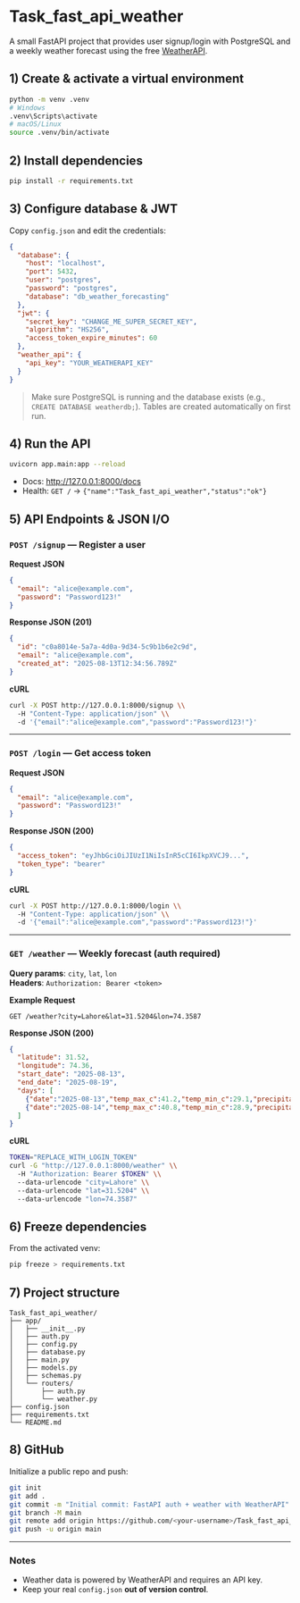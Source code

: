 # Task_fast_api_weather

A small FastAPI project that provides user signup/login with PostgreSQL and a weekly weather forecast using the free [WeatherAPI](https://www.weatherapi.com/).

## 1) Create & activate a virtual environment

```bash
python -m venv .venv
# Windows
.venv\Scripts\activate
# macOS/Linux
source .venv/bin/activate
```

## 2) Install dependencies

```bash
pip install -r requirements.txt
```

## 3) Configure database & JWT

Copy `config.json` and edit the credentials:

```json
{
  "database": {
    "host": "localhost",
    "port": 5432,
    "user": "postgres",
    "password": "postgres",
    "database": "db_weather_forecasting"
  },
  "jwt": {
    "secret_key": "CHANGE_ME_SUPER_SECRET_KEY",
    "algorithm": "HS256",
    "access_token_expire_minutes": 60
  },
  "weather_api": {
    "api_key": "YOUR_WEATHERAPI_KEY"
  }
}
```

> Make sure PostgreSQL is running and the database exists (e.g., `CREATE DATABASE weatherdb;`). Tables are created automatically on first run.

## 4) Run the API

```bash
uvicorn app.main:app --reload
```

- Docs: http://127.0.0.1:8000/docs
- Health: `GET /` → `{"name":"Task_fast_api_weather","status":"ok"}`

## 5) API Endpoints & JSON I/O

### `POST /signup` — Register a user
**Request JSON**
```json
{
  "email": "alice@example.com",
  "password": "Password123!"
}
```
**Response JSON (201)**
```json
{
  "id": "c0a8014e-5a7a-4d0a-9d34-5c9b1b6e2c9d",
  "email": "alice@example.com",
  "created_at": "2025-08-13T12:34:56.789Z"
}
```

**cURL**
```bash
curl -X POST http://127.0.0.1:8000/signup \\
  -H "Content-Type: application/json" \\
  -d '{"email":"alice@example.com","password":"Password123!"}'
```

---

### `POST /login` — Get access token
**Request JSON**
```json
{
  "email": "alice@example.com",
  "password": "Password123!"
}
```
**Response JSON (200)**
```json
{
  "access_token": "eyJhbGciOiJIUzI1NiIsInR5cCI6IkpXVCJ9...",
  "token_type": "bearer"
}
```

**cURL**
```bash
curl -X POST http://127.0.0.1:8000/login \\
  -H "Content-Type: application/json" \\
  -d '{"email":"alice@example.com","password":"Password123!"}'
```

---

### `GET /weather` — Weekly forecast (auth required)
**Query params**: `city`, `lat`, `lon`  
**Headers**: `Authorization: Bearer <token>`

**Example Request**
```
GET /weather?city=Lahore&lat=31.5204&lon=74.3587
```

**Response JSON (200)**
```json
{
  "latitude": 31.52,
  "longitude": 74.36,
  "start_date": "2025-08-13",
  "end_date": "2025-08-19",
  "days": [
    {"date":"2025-08-13","temp_max_c":41.2,"temp_min_c":29.1,"precipitation_mm":0.0,"weathercode":1},
    {"date":"2025-08-14","temp_max_c":40.8,"temp_min_c":28.9,"precipitation_mm":0.0,"weathercode":2}
  ]
}
```

**cURL**
```bash
TOKEN="REPLACE_WITH_LOGIN_TOKEN"
curl -G "http://127.0.0.1:8000/weather" \\
  -H "Authorization: Bearer $TOKEN" \\
  --data-urlencode "city=Lahore" \\
  --data-urlencode "lat=31.5204" \\
  --data-urlencode "lon=74.3587"
```

## 6) Freeze dependencies
From the activated venv:
```bash
pip freeze > requirements.txt
```

## 7) Project structure
```text
Task_fast_api_weather/
├── app/
│   ├── __init__.py
│   ├── auth.py
│   ├── config.py
│   ├── database.py
│   ├── main.py
│   ├── models.py
│   ├── schemas.py
│   └── routers/
│       ├── auth.py
│       └── weather.py
├── config.json
├── requirements.txt
└── README.md
```

## 8) GitHub
Initialize a public repo and push:
```bash
git init
git add .
git commit -m "Initial commit: FastAPI auth + weather with WeatherAPI"
git branch -M main
git remote add origin https://github.com/<your-username>/Task_fast_api_weather.git
git push -u origin main
```

---

### Notes
- Weather data is powered by WeatherAPI and requires an API key.
- Keep your real `config.json` **out of version control**.
